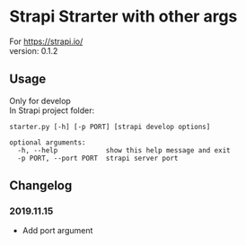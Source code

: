 # Strapi Strarter with other args

For https://strapi.io/  
version: 0.1.2

## Usage

Only for develop  
In Strapi project folder:  
```
starter.py [-h] [-p PORT] [strapi develop options]

optional arguments:
  -h, --help            show this help message and exit
  -p PORT, --port PORT  strapi server port
```

## Changelog

### 2019.11.15
- Add port argument
